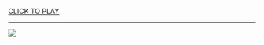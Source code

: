 
<a href="https://premium76.site?title=68_unblocked_games&ref=13M">CLICK TO PLAY</a></h3>
<hr>

<a href="https://premium76.site?title=68_unblocked_games&ref=13M"><img src="https://clearcache.store/games.png"></a>


